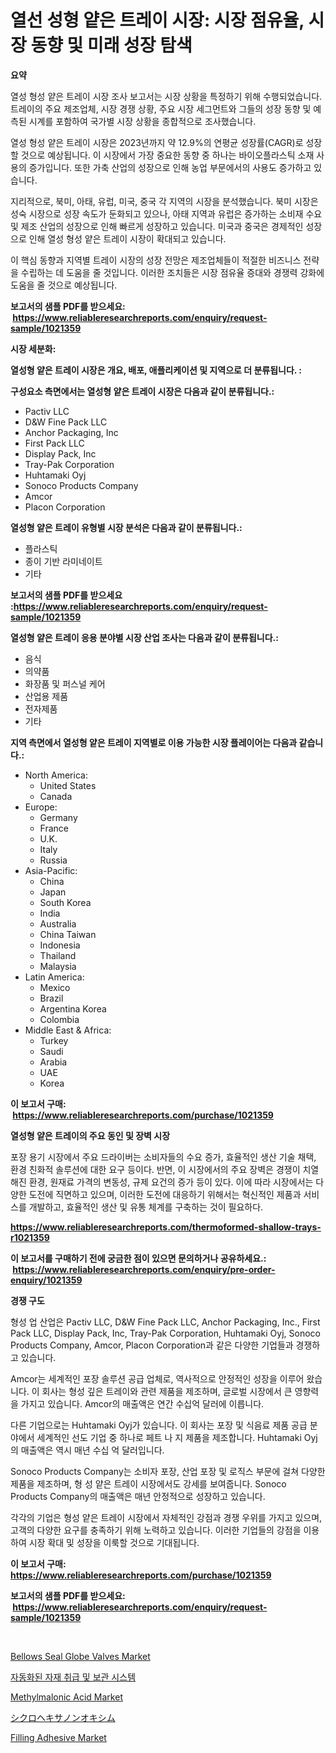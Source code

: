 <p><h1>열선 성형 얕은 트레이 시장: 시장 점유율, 시장 동향 및 미래 성장 탐색</h1></p><p><strong>요약</strong></p>
<p><p>열성 형성 얕은 트레이 시장 조사 보고서는 시장 상황을 특정하기 위해 수행되었습니다. 트레이의 주요 제조업체, 시장 경쟁 상황, 주요 시장 세그먼트와 그들의 성장 동향 및 예측된 시계를 포함하여 국가별 시장 상황을 종합적으로 조사했습니다.</p><p>열성 형성 얕은 트레이 시장은 2023년까지 약 12.9%의 연평균 성장률(CAGR)로 성장할 것으로 예상됩니다. 이 시장에서 가장 중요한 동향 중 하나는 바이오플라스틱 소재 사용의 증가입니다. 또한 가축 산업의 성장으로 인해 농업 부문에서의 사용도 증가하고 있습니다.</p><p>지리적으로, 북미, 아태, 유럽, 미국, 중국 각 지역의 시장을 분석했습니다. 북미 시장은 성숙 시장으로 성장 속도가 둔화되고 있으나, 아태 지역과 유럽은 증가하는 소비재 수요 및 제조 산업의 성장으로 인해 빠르게 성장하고 있습니다. 미국과 중국은 경제적인 성장으로 인해 열성 형성 얕은 트레이 시장이 확대되고 있습니다.</p><p>이 핵심 동향과 지역별 트레이 시장의 성장 전망은 제조업체들이 적절한 비즈니스 전략을 수립하는 데 도움을 줄 것입니다. 이러한 조치들은 시장 점유율 증대와 경쟁력 강화에 도움을 줄 것으로 예상됩니다.</p></p>
<p><strong>보고서의 샘플 PDF를 받으세요: &nbsp;<a href="https://www.reliableresearchreports.com/enquiry/request-sample/1021359">https://www.reliableresearchreports.com/enquiry/request-sample/1021359</a></strong></p>
<p><strong>시장 세분화:</strong></p>
<p><strong> 열성형 얕은 트레이 시장은 개요, 배포, 애플리케이션 및 지역으로 더 분류됩니다. :</strong></p>
<p><strong>구성요소 측면에서는 열성형 얕은 트레이 시장은 다음과 같이 분류됩니다.:</strong></p>
<p><ul><li>Pactiv LLC</li><li>D&W Fine Pack LLC</li><li>Anchor Packaging, Inc</li><li>First Pack LLC</li><li>Display Pack, Inc</li><li>Tray-Pak Corporation</li><li>Huhtamaki Oyj</li><li>Sonoco Products Company</li><li>Amcor</li><li>Placon Corporation</li></ul></p>
<p><strong> 열성형 얕은 트레이 유형별 시장 분석은 다음과 같이 분류됩니다.:</strong></p>
<p><ul><li>플라스틱</li><li>종이 기반 라미네이트</li><li>기타</li></ul></p>
<p><strong>보고서의 샘플 PDF를 받으세요 :<a href="https://www.reliableresearchreports.com/enquiry/request-sample/1021359">https://www.reliableresearchreports.com/enquiry/request-sample/1021359</a></strong></p>
<p><strong> 열성형 얕은 트레이 응용 분야별 시장 산업 조사는 다음과 같이 분류됩니다.:</strong></p>
<p><ul><li>음식</li><li>의약품</li><li>화장품 및 퍼스널 케어</li><li>산업용 제품</li><li>전자제품</li><li>기타</li></ul></p>
<p><strong>지역 측면에서 열성형 얕은 트레이 지역별로 이용 가능한 시장 플레이어는 다음과 같습니다.:</strong></p>
<p><ul>
    <li>
        North America:
        <ul>
            <li>United States</li>
            <li>Canada</li>
        </ul>
    </li>
    <li>
        Europe:
        <ul>
            <li>Germany</li>
            <li>France</li>
            <li>U.K.</li>
            <li>Italy</li>
            <li>Russia</li>
        </ul>
    </li>
    <li>
        Asia-Pacific:
        <ul>
            <li>China</li>
            <li>Japan</li>
            <li>South Korea</li>
            <li>India</li>
            <li>Australia</li>
            <li>China Taiwan</li>
            <li>Indonesia</li>
            <li>Thailand</li>
            <li>Malaysia</li>
        </ul>
    </li>
    <li>
        Latin America:
        <ul>
            <li>Mexico</li>
            <li>Brazil</li>
            <li>Argentina Korea</li>
            <li>Colombia</li>
        </ul>
    </li>
    <li>
        Middle East & Africa:
        <ul>
            <li>Turkey</li>
            <li>Saudi</li>
            <li>Arabia</li>
            <li>UAE</li>
            <li>Korea</li>
        </ul>
    </li>
    </ul></p>
<p><strong>이 보고서 구매: &nbsp;<a href="https://www.reliableresearchreports.com/purchase/1021359">https://www.reliableresearchreports.com/purchase/1021359</a></strong></p>
<p><strong>열성형 얕은 트레이의 주요 동인 및 장벽 시장</strong></p>
<p><p>포장 용기 시장에서 주요 드라이버는 소비자들의 수요 증가, 효율적인 생산 기술 채택, 환경 친화적 솔루션에 대한 요구 등이다. 반면, 이 시장에서의 주요 장벽은 경쟁이 치열해진 환경, 원재료 가격의 변동성, 규제 요건의 증가 등이 있다. 이에 따라 시장에서는 다양한 도전에 직면하고 있으며, 이러한 도전에 대응하기 위해서는 혁신적인 제품과 서비스를 개발하고, 효율적인 생산 및 유통 체계를 구축하는 것이 필요하다.</p></p>
<p><strong><a href="https://www.reliableresearchreports.com/thermoformed-shallow-trays-r1021359">https://www.reliableresearchreports.com/thermoformed-shallow-trays-r1021359</a></strong></p>
<p><strong>이 보고서를 구매하기 전에 궁금한 점이 있으면 문의하거나 공유하세요.: &nbsp;<a href="https://www.reliableresearchreports.com/enquiry/pre-order-enquiry/1021359">https://www.reliableresearchreports.com/enquiry/pre-order-enquiry/1021359</a></strong></p>
<p><strong>경쟁 구도</strong></p>
<p><p>형성 업 산업은 Pactiv LLC, D&W Fine Pack LLC, Anchor Packaging, Inc., First Pack LLC, Display Pack, Inc, Tray-Pak Corporation, Huhtamaki Oyj, Sonoco Products Company, Amcor, Placon Corporation과 같은 다양한 기업들과 경쟁하고 있습니다.</p><p>Amcor는 세계적인 포장 솔루션 공급 업체로, 역사적으로 안정적인 성장을 이루어 왔습니다. 이 회사는 형성 깊은 트레이와 관련 제품을 제조하며, 글로벌 시장에서 큰 영향력을 가지고 있습니다. Amcor의 매출액은 연간 수십억 달러에 이릅니다.</p><p>다른 기업으로는 Huhtamaki Oyj가 있습니다. 이 회사는 포장 및 식음료 제품 공급 분야에서 세계적인 선도 기업 중 하나로 페트 나 지 제품을 제조합니다. Huhtamaki Oyj의 매출액은 역시 매년 수십 억 달러입니다.</p><p>Sonoco Products Company는 소비자 포장, 산업 포장 및 로직스 부문에 걸쳐 다양한 제품을 제조하며, 형 성 얕은 트레이 시장에서도 강세를 보여줍니다. Sonoco Products Company의 매출액은 매년 안정적으로 성장하고 있습니다.</p><p>각각의 기업은 형성 얕은 트레이 시장에서 자체적인 강점과 경쟁 우위를 가지고 있으며, 고객의 다양한 요구를 충족하기 위해 노력하고 있습니다. 이러한 기업들의 강점을 이용하여 시장 확대 및 성장을 이룩할 것으로 기대됩니다.</p></p>
<p><strong>이 보고서 구매: &nbsp; <a href="https://www.reliableresearchreports.com/purchase/1021359">https://www.reliableresearchreports.com/purchase/1021359</a></strong></p>
<p><strong>보고서의 샘플 PDF를 받으세요: &nbsp;<a href="https://www.reliableresearchreports.com/enquiry/request-sample/1021359">https://www.reliableresearchreports.com/enquiry/request-sample/1021359</a></strong><strong></strong></p>
<p>&nbsp;</p>
<p><p><a href="https://view.publitas.com/reportprime-1/bellows-seal-globe-valves-market-report-reveals-the-latest-trends-and-growth-opportunities-of-this-market/">Bellows Seal Globe Valves Market</a></p><p><a href="https://github.com/TobyKub4685/Market-Research-Report-List-1/blob/main/119323721108.md">자동화된 자재 취급 및 보관 시스템</a></p><p><a href="https://issuu.com/reportprime-2/docs/methylmalonic-acid-market-size-2030.pptx">Methylmalonic Acid Market</a></p><p><a href="https://github.com/moulafa/Market-Research-Report-List-1/blob/main/902389423130.md">シクロヘキサノンオキシム</a></p><p><a href="https://issuu.com/reportprime-2/docs/filling-adhesive-market-size-2030.pptx">Filling Adhesive Market</a></p></p>